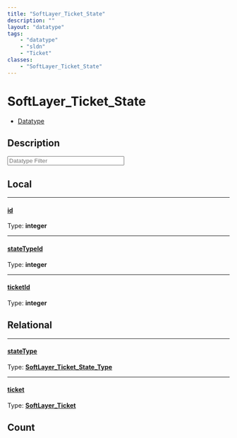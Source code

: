 ```yaml
---
title: "SoftLayer_Ticket_State"
description: ""
layout: "datatype"
tags:
    - "datatype"
    - "sldn"
    - "Ticket"
classes:
    - "SoftLayer_Ticket_State"
---
```


# SoftLayer_Ticket_State
<div id='service-datatype'>
    <ul id='sldn-reference-tabs'>
        <li id='datatype'> <a href='/reference/datatypes/SoftLayer_Ticket_State' >Datatype</a></li>
    </ul>
</div>

## Description 








<!-- Filer BEGIN -->
<div class="view-filters">
        <div class="clearfix">
            <div class="search-input-box">
                <input placeholder="Datatype Filter" onkeyup="titleSearch(inputId='prop-input', divId='properties', elementClass='prop-row')" 
                    type="text" id="prop-input" value="" size="30" maxlength="128" class="form-text">
            </div>
        </div>
</div>
<!-- Filer END -->

<div id="properties" class="content">
<div id="localProperties" class="prop-content" >

## Local
<div class="prop-row">

-----
[id]: #id
#### [id]
  
<span class="type-label">Type: </span>**integer**  



</div>
<div class="prop-row">

-----
[stateTypeId]: #statetypeid
#### [stateTypeId]
  
<span class="type-label">Type: </span>**integer**  



</div>
<div class="prop-row">

-----
[ticketId]: #ticketid
#### [ticketId]
  
<span class="type-label">Type: </span>**integer**  



</div>
</div>
<!-- LOCAL PROPERTY END -->

<div id="relationalProperties"  class="prop-content" >

## Relational
<div class="prop-row">

-----
[stateType]: #statetype
#### [stateType]
  
<span class="type-label">Type: </span>**<a href='/reference/datatypes/SoftLayer_Ticket_State_Type'>SoftLayer_Ticket_State_Type </a>**  



</div>
<div class="prop-row">

-----
[ticket]: #ticket
#### [ticket]
  
<span class="type-label">Type: </span>**<a href='/reference/datatypes/SoftLayer_Ticket'>SoftLayer_Ticket </a>**  



</div>

## Count
</div>


